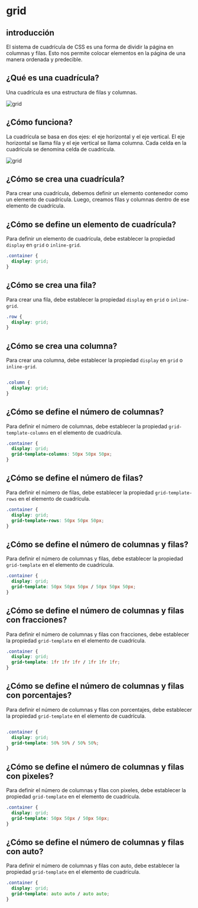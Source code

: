 # grid

## introducción

El sistema de cuadrícula de CSS es una forma de dividir la página en columnas y filas. Esto nos permite colocar elementos en la página de una manera ordenada y predecible.

## ¿Qué es una cuadrícula?

Una cuadrícula es una estructura de filas y columnas.

![grid](https://raw.githubusercontent.com/4GeeksAcademy/css-tutorial-exercises-course/master/.learn/assets/grid.png)

## ¿Cómo funciona?

La cuadrícula se basa en dos ejes: el eje horizontal y el eje vertical. El eje horizontal se llama fila y el eje vertical se llama columna. Cada celda en la cuadrícula se denomina celda de cuadrícula.

![grid](https://raw.githubusercontent.com/4GeeksAcademy/css-tutorial-exercises-course/master/.learn/assets/grid2.png)

## ¿Cómo se crea una cuadrícula?

Para crear una cuadrícula, debemos definir un elemento contenedor como un elemento de cuadrícula. Luego, creamos filas y columnas dentro de ese elemento de cuadrícula.

## ¿Cómo se define un elemento de cuadrícula?

Para definir un elemento de cuadrícula, debe establecer la propiedad `display` en `grid` o `inline-grid`.

```css
.container {
  display: grid;
}
```

## ¿Cómo se crea una fila?

Para crear una fila, debe establecer la propiedad `display` en `grid` o `inline-grid`.

```css
.row {
  display: grid;
}
```

## ¿Cómo se crea una columna?

Para crear una columna, debe establecer la propiedad `display` en `grid` o `inline-grid`.

```css

.column {
  display: grid;
}
```

## ¿Cómo se define el número de columnas?

Para definir el número de columnas, debe establecer la propiedad `grid-template-columns` en el elemento de cuadrícula.

```css
.container {
  display: grid;
  grid-template-columns: 50px 50px 50px;
}
```

## ¿Cómo se define el número de filas?

Para definir el número de filas, debe establecer la propiedad `grid-template-rows` en el elemento de cuadrícula.

```css
.container {
  display: grid;
  grid-template-rows: 50px 50px 50px;
}
```

## ¿Cómo se define el número de columnas y filas?

Para definir el número de columnas y filas, debe establecer la propiedad `grid-template` en el elemento de cuadrícula.

```css
.container {
  display: grid;
  grid-template: 50px 50px 50px / 50px 50px 50px;
}
```

## ¿Cómo se define el número de columnas y filas con fracciones?

Para definir el número de columnas y filas con fracciones, debe establecer la propiedad `grid-template` en el elemento de cuadrícula.

```css
.container {
  display: grid;
  grid-template: 1fr 1fr 1fr / 1fr 1fr 1fr;
}
```

## ¿Cómo se define el número de columnas y filas con porcentajes?

Para definir el número de columnas y filas con porcentajes, debe establecer la propiedad `grid-template` en el elemento de cuadrícula.

```css

.container {
  display: grid;
  grid-template: 50% 50% / 50% 50%;
}
```

## ¿Cómo se define el número de columnas y filas con pixeles?

Para definir el número de columnas y filas con pixeles, debe establecer la propiedad `grid-template` en el elemento de cuadrícula.

```css
.container {
  display: grid;
  grid-template: 50px 50px / 50px 50px;
}
```

## ¿Cómo se define el número de columnas y filas con auto?

Para definir el número de columnas y filas con auto, debe establecer la propiedad `grid-template` en el elemento de cuadrícula.

```css
.container {
  display: grid;
  grid-template: auto auto / auto auto;
}
```

